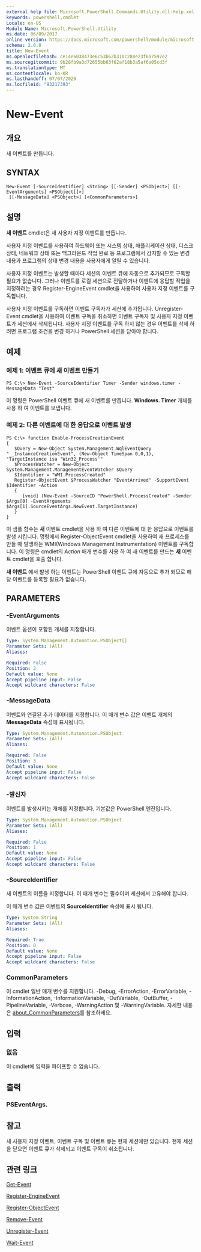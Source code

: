 ```yaml
---
external help file: Microsoft.PowerShell.Commands.Utility.dll-Help.xml
keywords: powershell,cmdlet
Locale: en-US
Module Name: Microsoft.PowerShell.Utility
ms.date: 06/09/2017
online version: https://docs.microsoft.com/powershell/module/microsoft.powershell.utility/new-event?view=powershell-7.1&WT.mc_id=ps-gethelp
schema: 2.0.0
title: New-Event
ms.openlocfilehash: ce14e6038473e6c53b62b310c288e23f6a7597e2
ms.sourcegitcommit: 9b28fb9a3d72655bb63f62af18b3a5af6a05cd3f
ms.translationtype: MT
ms.contentlocale: ko-KR
ms.lasthandoff: 07/07/2020
ms.locfileid: "93217393"
---
```

# New-Event

## 개요
새 이벤트를 만듭니다.

## SYNTAX

```
New-Event [-SourceIdentifier] <String> [[-Sender] <PSObject>] [[-EventArguments] <PSObject[]>]
 [[-MessageData] <PSObject>] [<CommonParameters>]
```

## 설명

**새 이벤트** cmdlet은 새 사용자 지정 이벤트를 만듭니다.

사용자 지정 이벤트를 사용하여 하드웨어 또는 시스템 상태, 애플리케이션 상태, 디스크 상태, 네트워크 상태 또는 백그라운드 작업 완료 등 프로그램에서 감지할 수 있는 변경 내용과 프로그램의 상태 변경 내용을 사용자에게 알릴 수 있습니다.

사용자 지정 이벤트는 발생할 때마다 세션의 이벤트 큐에 자동으로 추가되므로 구독할 필요가 없습니다.
그러나 이벤트를 로컬 세션으로 전달하거나 이벤트에 응답할 작업을 지정하려는 경우 Register-EngineEvent cmdlet을 사용하여 사용자 지정 이벤트를 구독합니다.

사용자 지정 이벤트를 구독하면 이벤트 구독자가 세션에 추가됩니다.
Unregister-Event cmdlet을 사용하여 이벤트 구독을 취소하면 이벤트 구독자 및 사용자 지정 이벤트가 세션에서 삭제됩니다.
사용자 지정 이벤트를 구독 하지 않는 경우 이벤트를 삭제 하려면 프로그램 조건을 변경 하거나 PowerShell 세션을 닫아야 합니다.

## 예제

### 예제 1: 이벤트 큐에 새 이벤트 만들기

```
PS C:\> New-Event -SourceIdentifier Timer -Sender windows.timer -MessageData "Test"
```

이 명령은 PowerShell 이벤트 큐에 새 이벤트를 만듭니다.
**Windows. Timer** 개체를 사용 하 여 이벤트를 보냅니다.

### 예제 2: 다른 이벤트에 대 한 응답으로 이벤트 발생

```
PS C:\> function Enable-ProcessCreationEvent
{
   $Query = New-Object System.Management.WqlEventQuery "__InstanceCreationEvent", (New-Object TimeSpan 0,0,1), "TargetInstance isa 'Win32_Process'"
   $ProcessWatcher = New-Object System.Management.ManagementEventWatcher $Query
   $Identifier = "WMI.ProcessCreated"
   Register-ObjectEvent $ProcessWatcher "EventArrived" -SupportEvent $Identifier -Action
   {
      [void] (New-Event -SourceID "PowerShell.ProcessCreated" -Sender $Args[0] -EventArguments $Args[1].SourceEventArgs.NewEvent.TargetInstance)
   }
}
```

이 샘플 함수는 **새** 이벤트 cmdlet을 사용 하 여 다른 이벤트에 대 한 응답으로 이벤트를 발생 시킵니다.
명령에서 Register-ObjectEvent cmdlet을 사용하여 새 프로세스를 만들 때 발생하는 WMI(Windows Management Instrumentation) 이벤트를 구독합니다.
이 명령은 cmdlet의 *Action* 매개 변수를 사용 하 여 새 이벤트를 만드는 **새** 이벤트 cmdlet을 호출 합니다.

**새 이벤트** 에서 발생 하는 이벤트는 PowerShell 이벤트 큐에 자동으로 추가 되므로 해당 이벤트를 등록할 필요가 없습니다.

## PARAMETERS

### -EventArguments

이벤트 옵션이 포함된 개체를 지정합니다.

```yaml
Type: System.Management.Automation.PSObject[]
Parameter Sets: (All)
Aliases:

Required: False
Position: 2
Default value: None
Accept pipeline input: False
Accept wildcard characters: False
```

### -MessageData

이벤트와 연결된 추가 데이터를 지정합니다.
이 매개 변수 값은 이벤트 개체의 **MessageData** 속성에 표시됩니다.

```yaml
Type: System.Management.Automation.PSObject
Parameter Sets: (All)
Aliases:

Required: False
Position: 3
Default value: None
Accept pipeline input: False
Accept wildcard characters: False
```

### -발신자

이벤트를 발생시키는 개체를 지정합니다.
기본값은 PowerShell 엔진입니다.

```yaml
Type: System.Management.Automation.PSObject
Parameter Sets: (All)
Aliases:

Required: False
Position: 1
Default value: None
Accept pipeline input: False
Accept wildcard characters: False
```

### -SourceIdentifier

새 이벤트의 이름을 지정합니다.
이 매개 변수는 필수이며 세션에서 고유해야 합니다.

이 매개 변수 값은 이벤트의 **SourceIdentifier** 속성에 표시 됩니다.

```yaml
Type: System.String
Parameter Sets: (All)
Aliases:

Required: True
Position: 0
Default value: None
Accept pipeline input: False
Accept wildcard characters: False
```

### CommonParameters

이 cmdlet 일반 매개 변수를 지원합니다. -Debug, -ErrorAction, -ErrorVariable, -InformationAction, -InformationVariable, -OutVariable, -OutBuffer, -PipelineVariable, -Verbose, -WarningAction 및 -WarningVariable. 자세한 내용은 [about_CommonParameters](https://go.microsoft.com/fwlink/?LinkID=113216)를 참조하세요.

## 입력

### 없음

이 cmdlet에 입력을 파이프할 수 없습니다.

## 출력

### PSEventArgs.

## 참고

새 사용자 지정 이벤트, 이벤트 구독 및 이벤트 큐는 현재 세션에만 있습니다. 현재 세션을 닫으면 이벤트 큐가 삭제되고 이벤트 구독이 취소됩니다.

## 관련 링크

[Get-Event](Get-Event.md)

[Register-EngineEvent](Register-EngineEvent.md)

[Register-ObjectEvent](Register-ObjectEvent.md)

[Remove-Event](Remove-Event.md)

[Unregister-Event](Unregister-Event.md)

[Wait-Event](Wait-Event.md)

